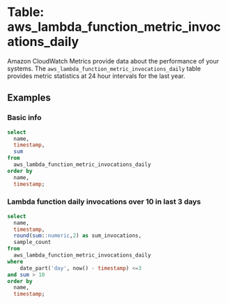 # Table: aws_lambda_function_metric_invocations_daily

Amazon CloudWatch Metrics provide data about the performance of your systems.  The `aws_lambda_function_metric_invocations_daily` table provides metric statistics at 24 hour intervals for the last year.


## Examples

### Basic info

```sql
select
  name,
  timestamp,
  sum
from
  aws_lambda_function_metric_invocations_daily
order by
  name,
  timestamp;
```



### Lambda function daily invocations over 10 in last 3 days

```sql
select
  name,
  timestamp,
  round(sum::numeric,2) as sum_invocations,
  sample_count
from
  aws_lambda_function_metric_invocations_daily
where 
    date_part('day', now() - timestamp) <=3
and sum > 10
order by
  name,
  timestamp;
```